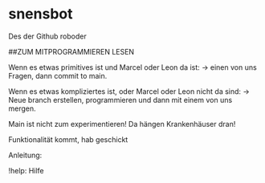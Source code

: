 # snensbot
Des der Github roboder

##ZUM MITPROGRAMMIEREN LESEN

Wenn es etwas primitives ist und Marcel oder Leon da ist:
-> einen von uns Fragen, dann commit to main.

Wenn es etwas kompliziertes ist, oder Marcel oder Leon nicht da sind:
-> Neue branch erstellen, programmieren und dann mit einem von uns mergen. 

Main ist nicht zum experimentieren! Da hängen Krankenhäuser dran!


Funktionalität kommt, hab geschickt

Anleitung:

!help: Hilfe
